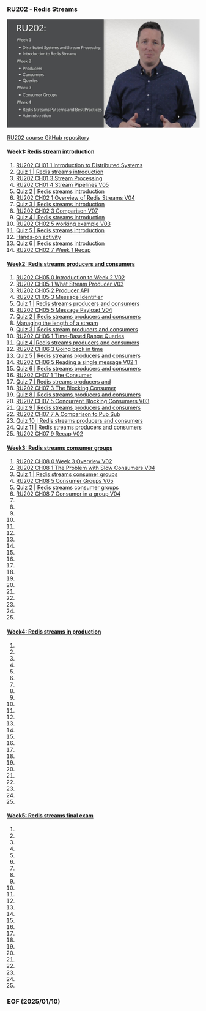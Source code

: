 ### RU202 - Redis Streams

[![alt RU202](img/RU202.JPG)](https://youtu.be/DEH2VVnpP5E)

[RU202 course GitHub repository](https://github.com/redislabs-training/ru202.git)


#### [Week1: Redis stream introduction](https://university.redis.io/course/cjoybtwksjmsjz/submodule/rww3gqqfg3h3mg/)

1. [RU202 CH01 1 Introduction to Distributed Systems](https://youtu.be/L-G6ZfM4ASU)
2. [Quiz 1 | Redis streams introduction](https://university.redis.io/course/cjoybtwksjmsjz/submodule/qiodmbbmt9hzlq/)
3. [RU202 CH01 3 Stream Processing](https://youtu.be/mFfksRQH9Qk)
4. [RU202 CH01 4 Stream Pipelines V05](https://youtu.be/dkLqij4pr68)
5. [Quiz 2 | Redis streams introduction](https://university.redis.io/course/cjoybtwksjmsjz/submodule/xlptmvcp12pzhx/)
6. [RU202 CH02 1 Overview of Redis Streams V04](https://youtu.be/0a9Uvx5EyD4)
7. [Quiz 3 | Redis streams introduction](https://university.redis.io/course/cjoybtwksjmsjz/submodule/uhrmzciprpv636/)
8. [RU202 CH02 3 Comparison V07](https://youtu.be/k6k6Hfqqwz0)
9. [Quiz 4 | Redis streams introduction](https://university.redis.io/course/cjoybtwksjmsjz/submodule/xbppkyza2kcw29/)
10. [RU202 CH02 5 working example V03](https://youtu.be/LNJ8evEdENA)
11. [Quiz 5 | Redis streams introduction](https://university.redis.io/course/cjoybtwksjmsjz/submodule/mqw4sqa0l3kqbj/)
12. [Hands-on activity](https://university.redis.io/course/cjoybtwksjmsjz/submodule/7wn2zsht7lw0ar/)
13. [Quiz 6 | Redis streams introduction](https://university.redis.io/course/cjoybtwksjmsjz/submodule/ayhtxtgpp8r6pz/)
14. [RU202 CH02 7 Week 1 Recap](https://youtu.be/NUA00AaxOTk)


#### [Week2: Redis streams producers and consumers](https://university.redis.io/course/52wyuazvxg07ov/submodule/1ofzi2getjh3g6/)

1. [RU202 CH05 0 Introduction to Week 2 V02](https://youtu.be/3LM6tBFBz1U)
2. [RU202 CH05 1 What Stream Producer V03](https://youtu.be/eWjhwvJeP38)
3. [RU202 CH05 2 Producer API](https://youtu.be/-kkA_aSdIs4)
4. [RU202 CH05 3 Message Identifier](https://youtu.be/TtsRO1viT0Q)
5. [Quiz 1 | Redis streams producers and consumers](https://university.redis.io/course/52wyuazvxg07ov/submodule/jrhgeazjlbxytv/)
6. [RU202 CH05 5 Message Payload V04](https://youtu.be/FVjQ421eJ0U)
7. [Quiz 2 | Redis streams producers and consumers](https://university.redis.io/course/52wyuazvxg07ov/submodule/frchdi5eovfjq9/)
8. [Managing the length of a stream](https://youtu.be/VBBb8IkDE4s)
9. [Quiz 3 | Redis stream producers and consumers](https://university.redis.io/course/52wyuazvxg07ov/submodule/kmdlhalkx4cxl3/)
10. [RU202 CH06 1 Time-Based Range Queries](https://youtu.be/_558WNQneuU)
11. [Quiz 4 |Redis streams producers and consumers](https://university.redis.io/course/52wyuazvxg07ov/submodule/sbplnqltzxjihg/)
12. [RU202 CH06 3 Going back in time](https://youtu.be/615eJGdsVtA)
13. [Quiz 5 | Redis streams producers and consumers](https://university.redis.io/course/52wyuazvxg07ov/submodule/f4kh6i9uvvsz7o/)
14. [RU202 CH06 5 Reading a single message V02 1](https://youtu.be/sUoe2XxHp2U)
15. [Quiz 6 | Redis streams producers and consumers](https://university.redis.io/course/52wyuazvxg07ov/submodule/wqbcsqxvxqbj4t/)
16. [RU202 CH07 1 The Consumer](https://youtu.be/PoQT4TU6YhQ)
17. [Quiz 7 | Redis streams producers and](https://university.redis.io/course/52wyuazvxg07ov/submodule/huxnp2lqaevo0v/)
18. [RU202 CH07 3 The Blocking Consumer](https://youtu.be/3lqWdm4mv6U)
19. [Quiz 8 | Redis streams producers and consumers](https://university.redis.io/course/52wyuazvxg07ov/submodule/4eo1efgtctvqsh/)
20. [RU202 CH07 5 Concurrent Blocking Consumers V03](https://youtu.be/Isl-DE315vw)
21. [Quiz 9 | Redis streams producers and consumers](https://university.redis.io/course/52wyuazvxg07ov/submodule/ocdhyg0gqg31j7/)
22. [RU202 CH07 7 A Comparison to Pub Sub](https://youtu.be/gG0ZHE1JKNQ)
23. [Quiz 10 | Redis streams producers and consumers](https://university.redis.io/course/52wyuazvxg07ov/submodule/fw4ulvcnbhui55/)
24. [Quiz 11 | Redis streams producers and consumers](https://university.redis.io/course/52wyuazvxg07ov/submodule/wvubajmlxd0y4m/)
25. [RU202 CH07 9 Recap V02](https://youtu.be/Yh7oLbRzZIQ)


#### [Week3: Redis streams consumer groups](https://university.redis.io/course/0fm00sidql5ksq/submodule/hfuxvllprn4dg4/)

1. [RU202 CH08 0 Week 3 Overview V02](https://youtu.be/x3s0HDU7Unc)
2. [RU202 CH08 1 The Problem with Slow Consumers V04](https://youtu.be/K8Z0TmRMTl4)
3. [Quiz 1 | Redis streams consumer groups](https://university.redis.io/course/0fm00sidql5ksq/submodule/bn4u73uw7hesqu/)
4. [RU202 CH08 5 Consumer Groups V05](https://youtu.be/Npz_X6IYzCA)
5. [Quiz 2 | Redis streams consumer groups](https://university.redis.io/course/0fm00sidql5ksq/submodule/atxreiojsgkvwh/)
6. [RU202 CH08 7 Consumer in a group V04](https://youtu.be/l-ODi0KShco)
7. 
8. 
9. 
10. 
11. 
12. 
13. 
14. 
15. 
16. 
17. 
18. 
19. 
20. 
21. 
22. 
23. 
24. 
25. 


#### [Week4: Redis streams in production](https://university.redis.io/course/1s4guyphj5wim8/submodule/i1kpcuofd6p9mc/)

1. 
2. 
3. 
4. 
5. 
6. 
7. 
8. 
9. 
10. 
11. 
12. 
13. 
14. 
15. 
16. 
17. 
18. 
19. 
20. 
21. 
22. 
23. 
24. 
25. 


#### [Week5: Redis streams final exam](https://university.redis.io/course/m6hicyzbkqvosb/submodule/curb3uali4eetk/)

1. 
2. 
3. 
4. 
5. 
6. 
7. 
8. 
9. 
10. 
11. 
12. 
13. 
14. 
15. 
16. 
17. 
18. 
19. 
20. 
21. 
22. 
23. 
24. 
25. 


### EOF (2025/01/10)
